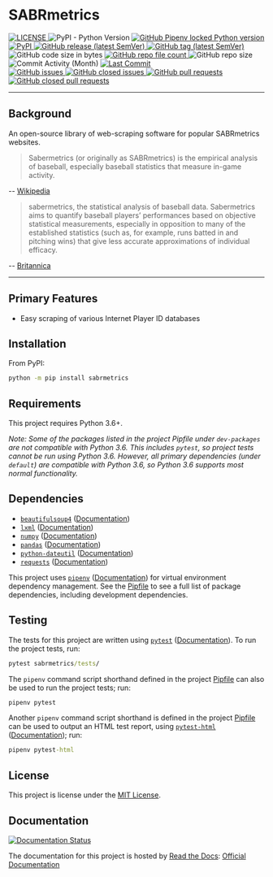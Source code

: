 # SABRmetrics

<div>
  <a href="https://github.com/JacobLee23/SABRmetrics/blob/master/LICENSE" target="_blank">
    <img src="https://img.shields.io/github/license/JacobLee23/SABRmetrics" alt="LICENSE">
  </a>
  <img src="https://img.shields.io/pypi/pyversions/SABRmetrics" alt="PyPI - Python Version">
  <a href="https://github.com/JacobLee23/SABRmetrics/blob/master/Pipfile" target="_blank">
    <img src="https://img.shields.io/github/pipenv/locked/python-version/JacobLee23/SABRmetrics" alt="GitHub Pipenv locked Python version">
  </a>
  <a href="https://pypi.org/project/sabrmetrics/" target="_blank">
    <img src="https://img.shields.io/pypi/v/sabrmetrics" alt="PyPI">
  </a>
  <a href="https://github.com/JacobLee23/SABRmetrics/releases/latest" target="_blank">
    <img src="https://img.shields.io/github/v/release/JacobLee23/SABRmetrics" alt="GitHub release (latest SemVer)">
  </a>
  <a href="https://github.com/JacobLee23/SABRmetrics/tags" target="_blank">
    <img src="https://img.shields.io/github/v/tag/JacobLee23/SABRmetrics" alt="GitHub tag (latest SemVer)">
  </a>
</div>
<div>
  <img src="https://img.shields.io/github/languages/code-size/JacobLee23/SABRmetrics" alt="GitHub code size in bytes">
  <a href="https://github.com/JacobLee23/SABRmetrics/find/master" target="_blank">
    <img src="https://img.shields.io/github/directory-file-count/JacobLee23/SABRmetrics" alt="GitHub repo file count">
  </a>
  <img src="https://img.shields.io/github/repo-size/JacobLee23/SABRmetrics" alt="GitHub repo size">
  <img src="https://img.shields.io/github/commit-activity/m/JacobLee23/SABRmetrics" alt="Commit Activity (Month)">
  <a href="https://github.com/JacobLee23/SABRmetrics/commits/master" target="_blank">
    <img src="https://img.shields.io/github/last-commit/JacobLee23/SABRmetrics" alt="Last Commit">
  </a>
</div>
<div>
  <a href="https://github.com/JacobLee23/SABRmetrics/issues" target="_blank">
    <img src="https://img.shields.io/github/issues-raw/JacobLee23/SABRmetrics" alt="GitHub issues">
  </a>
  <a href="https://github.com/JacobLee23/SABRmetrics/issues?q=is%3Aissue+is%3Aclosed" target="_blank">
    <img src="https://img.shields.io/github/issues-closed-raw/JacobLee23/SABRmetrics" alt="GitHub closed issues">
  </a>
  <a href="https://github.com/JacobLee23/SABRmetrics/pulls" target="_blank">
    <img src="https://img.shields.io/github/issues-pr-raw/JacobLee23/SABRmetrics" alt="GitHub pull requests">
  </a>
  <a href="https://github.com/JacobLee23/SABRmetrics/pulls?q=is%3Apr+is%3Aclosed" target="_blank">
    <img src="https://img.shields.io/github/issues-pr-closed-raw/JacobLee23/SABRmetrics" alt="GitHub closed pull requests">
  </a>
</div>

***

## Background

An open-source library of web-scraping software for popular SABRmetrics websites. 

> Sabermetrics (or originally as SABRmetrics) is the empirical analysis of baseball, especially baseball statistics that measure in-game activity. 

-- [Wikipedia](https://en.wikipedia.org/wiki/Sabermetrics)

> sabermetrics, the statistical analysis of baseball data. Sabermetrics aims to quantify baseball players’ performances based on objective statistical measurements, especially in opposition to many of the established statistics (such as, for example, runs batted in and pitching wins) that give less accurate approximations of individual efficacy.

-- [Britannica](https://www.britannica.com/sports/sabermetrics)

***

## Primary Features

- Easy scraping of various Internet Player ID databases

## Installation

From PyPI:

```cmd
python -m pip install sabrmetrics
```

## Requirements

This project requires Python 3.6+.

*Note: Some of the packages listed in the project Pipfile under `dev-packages` are not compatible with Python 3.6.
This includes `pytest`, so project tests cannot be run using Python 3.6.
However, all primary dependencies (under `default`) are compatible with Python 3.6, so Python 3.6 supports most normal functionality.*

## Dependencies

- [`beautifulsoup4`](https://pypi.org/project/beautifulsoup4/) ([Documentation](https://www.crummy.com/software/BeautifulSoup/bs4/doc/))
- [`lxml`](https://pypi.org/project/lxml/) ([Documentation](https://lxml.de/))
- [`numpy`](https://pypi.org/project/numpy/) ([Documentation](https://numpy.org/doc/))
- [`pandas`](https://pypi.org/project/pandas/) ([Documentation](https://pandas.pydata.org/pandas-docs/stable/))
- [`python-dateutil`](https://pypi.org/project/python-dateutil/) ([Documentation](https://dateutil.readthedocs.io/))
- [`requests`](https://pypi.org/project/requests/) ([Documentation](https://requests.readthedocs.io/))

This project uses [`pipenv`](https://pypi.org/project/pipenv/) ([Documentation](https://pipenv.pypa.io/en/latest/)) for virtual environment dependency management.
See the [Pipfile](https://github.com/JacobLee23/SABRmetrics/blob/master/Pipfile) to see a full list of package dependencies, including development dependencies.

## Testing

The tests for this project are written using [`pytest`](https://pypi.org/project/pytest) ([Documentation](https://docs.pytest.org/)).
To run the project tests, run:

```cmd
pytest sabrmetrics/tests/
```

The `pipenv` command script shorthand defined in the project [Pipfile][Pipfile] can also be used to run the project tests; run:

```cmd
pipenv pytest
```

Another `pipenv` command script shorthand is defined in the project [Pipfile][Pipfile] can be used to output an HTML test report, using [`pytest-html`](https://pypi.org/project/pytest-html) ([Documentation](https://pytest-html.readthedocs.io/)); run:

```cmd
pipenv pytest-html
```

## License

This project is license under the [MIT License][LICENSE].

## Documentation

[![Documentation Status](https://readthedocs.org/projects/sabrmetrics/badge/?version=latest)][Documentation]

The documentation for this project is hosted by [Read the Docs](https://readthedocs.org/): [Official Documentation][Documentation]


[Documentation]: https://sabrmetrics.readthedocs.io/en/latest/
[LICENSE]: https://github.com/JacobLee23/SABRmetrics/blob/master/LICENSE
[Pipfile]: https://github.com/JacobLee23/SABRmetrics/blob/master/Pipfile
